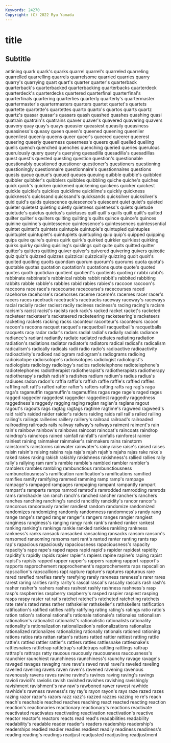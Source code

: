 ```yaml
---
Keywords: 24270
Copyright: (C) 2022 Ryu Yamada
---
```



# title

## Subtitle
antining quark
quark's quarks quarrel quarrel's quarreled quarreling quarrelled quarrelling quarrels quarrelsome
quarried quarries quarry quarry's quarrying quart quart's quarter quarter's quarterback
quarterback's quarterbacked quarterbacking quarterbacks quarterdeck quarterdeck's quarterdecks quartered quarterfinal quarterfinal's
quarterfinals quartering quarterlies quarterly quarterly's quartermaster quartermaster's quartermasters quarters quartet
quartet's quartets quartette quartette's quartettes quarto quarto's quartos quarts quartz
quartz's quasar quasar's quasars quash quashed quashes quashing quasi quatrain
quatrain's quatrains quaver quaver's quavered quavering quavers quavery quay quay's
quays queasier queasiest queasily queasiness queasiness's queasy queen queen's queened
queening queenlier queenliest queenly queens queer queer's queered queerer queerest
queering queerly queerness queerness's queers quell quelled quelling quells quench
quenched quenches quenching queried queries querulous querulously query query's querying
quesadilla quesadilla's quesadillas quest quest's quested questing question question's questionable
questionably questioned questioner questioner's questioners questioning questioningly questionnaire questionnaire's questionnaires
questions quests queue queue's queued queues queuing quibble quibble's quibbled
quibbler quibbler's quibblers quibbles quibbling quiche quiche's quiches quick quick's
quicken quickened quickening quickens quicker quickest quickie quickie's quickies quicklime
quicklime's quickly quickness quickness's quicksand quicksand's quicksands quicksilver quicksilver's quid
quid's quids quiescence quiescence's quiescent quiet quiet's quieted quieter quietest
quieting quietly quietness quietness's quiets quietude quietude's quietus quietus's quietuses
quill quill's quills quilt quilt's quilted quilter quilter's quilters quilting
quilting's quilts quince quince's quinces quinine quinine's quintessence quintessence's quintessences
quintessential quintet quintet's quintets quintuple quintuple's quintupled quintuples quintuplet quintuplet's
quintuplets quintupling quip quip's quipped quipping quips quire quire's quires
quirk quirk's quirked quirkier quirkiest quirking quirks quirky quisling quisling's
quislings quit quite quits quitted quitter quitter's quitters quitting quiver
quiver's quivered quivering quivers quixotic quiz quiz's quizzed quizzes quizzical
quizzically quizzing quoit quoit's quoited quoiting quoits quondam quorum quorum's
quorums quota quota's quotable quotas quotation quotation's quotations quote quote's
quoted quotes quoth quotidian quotient quotient's quotients quoting r rabbi
rabbi's rabbinate rabbinate's rabbinical rabbis rabbit rabbit's rabbited rabbiting rabbits
rabble rabble's rabbles rabid rabies rabies's raccoon raccoon's raccoons race
race's racecourse racecourse's racecourses raced racehorse racehorse's racehorses raceme raceme's
racemes racer racer's racers races racetrack racetrack's racetracks raceway raceway's
raceways racial racially racier raciest racily raciness raciness's racing racing's
racism racism's racist racist's racists rack rack's racked racket racket's
racketed racketeer racketeer's racketeered racketeering racketeering's racketeers racketing rackets racking
racks raconteur raconteur's raconteurs racoon racoon's racoons racquet racquet's racquetball
racquetball's racquetballs racquets racy radar radar's radars radial radial's radially
radials radiance radiance's radiant radiantly radiate radiated radiates radiating radiation
radiation's radiations radiator radiator's radiators radical radical's radicalism radicalism's radically
radicals radii radio radio's radioactive radioactivity radioactivity's radioed radiogram radiogram's
radiograms radioing radioisotope radioisotope's radioisotopes radiologist radiologist's radiologists radiology radiology's
radios radiotelephone radiotelephone's radiotelephones radiotherapist radiotherapist's radiotherapists radiotherapy radiotherapy's radish
radish's radishes radium radium's radius radius's radiuses radon radon's raffia
raffia's raffish raffle raffle's raffled raffles raffling raft raft's rafted
rafter rafter's rafters rafting rafts rag rag's raga raga's ragamuffin
ragamuffin's ragamuffins ragas rage rage's raged rages ragged raggeder raggedest
raggedier raggediest raggedly raggedness raggedness's raggedy ragging raging raglan raglan's
raglans ragout ragout's ragouts rags ragtag ragtags ragtime ragtime's ragweed
ragweed's raid raid's raided raider raider's raiders raiding raids rail
rail's railed railing railing's railings railleries raillery raillery's railroad railroad's
railroaded railroading railroads rails railway railway's railways raiment raiment's rain
rain's rainbow rainbow's rainbows raincoat raincoat's raincoats raindrop raindrop's raindrops
rained rainfall rainfall's rainfalls rainforest rainier rainiest raining rainmaker rainmaker's
rainmakers rains rainstorm rainstorm's rainstorms rainwater rainwater's rainy raise raise's
raised raises raisin raisin's raising raisins raja raja's rajah rajah's
rajahs rajas rake rake's raked rakes raking rakish rakishly rakishness
rakishness's rallied rallies rally rally's rallying ram ram's ramble ramble's
rambled rambler rambler's ramblers rambles rambling rambunctious rambunctiousness rambunctiousness's ramification
ramification's ramifications ramified ramifies ramify ramifying rammed ramming ramp ramp's
rampage rampage's rampaged rampages rampaging rampant rampantly rampart rampart's ramparts
ramps ramrod ramrod's ramrodded ramrodding ramrods rams ramshackle ran ranch
ranch's ranched rancher rancher's ranchers ranches ranching ranching's rancid rancidity
rancidity's rancor rancor's rancorous rancorously randier randiest random randomize randomized
randomizes randomizing randomly randomness randomness's randy rang range range's ranged
ranger ranger's rangers ranges rangier rangiest ranginess ranginess's ranging rangy
rank rank's ranked ranker rankest ranking ranking's rankings rankle rankled
rankles rankling rankness rankness's ranks ransack ransacked ransacking ransacks ransom
ransom's ransomed ransoming ransoms rant rant's ranted ranter ranting rants
rap rap's rapacious rapaciously rapaciousness rapaciousness's rapacity rapacity's rape rape's
raped rapes rapid rapid's rapider rapidest rapidity rapidity's rapidly rapids
rapier rapier's rapiers rapine rapine's raping rapist rapist's rapists rapped
rapper rapper's rappers rapping rapport rapport's rapports rapprochement rapprochement's rapprochements
raps rapscallion rapscallion's rapscallions rapt rapture rapture's raptures rapturous rare
rared rarefied rarefies rarefy rarefying rarely rareness rareness's rarer rares
rarest raring rarities rarity rarity's rascal rascal's rascally rascals rash
rash's rasher rasher's rashers rashes rashest rashly rashness rashness's rasp
rasp's raspberries raspberry raspberry's rasped raspier raspiest rasping rasps raspy
raster rat rat's ratchet ratchet's ratcheted ratcheting ratchets rate rate's
rated rates rather rathskeller rathskeller's rathskellers ratification ratification's ratified ratifies
ratify ratifying rating rating's ratings ratio ratio's ration ration's rational
rational's rationale rationale's rationales rationalism rationalism's rationalist rationalist's rationalistic rationalists
rationality rationality's rationalization rationalization's rationalizations rationalize rationalized rationalizes rationalizing rationally
rationals rationed rationing rations ratios rats rattan rattan's rattans ratted
rattier rattiest ratting rattle rattle's rattled rattler rattler's rattlers rattles
rattlesnake rattlesnake's rattlesnakes rattletrap rattletrap's rattletraps rattling rattlings rattrap rattrap's
rattraps ratty raucous raucously raucousness raucousness's raunchier raunchiest raunchiness raunchiness's
raunchy ravage ravage's ravaged ravages ravaging rave rave's raved ravel
ravel's raveled raveling ravelled ravelling ravels raven raven's ravened ravening
ravenous ravenously ravens raves ravine ravine's ravines raving raving's ravings
ravioli ravioli's raviolis ravish ravished ravishes ravishing ravishingly ravishment ravishment's
raw raw's rawboned rawer rawest rawhide rawhide's rawness rawness's ray
ray's rayon rayon's rays raze razed razes razing razor razor's
razors razz razz's razzed razzes razzing re re's reach reach's
reachable reached reaches reaching react reacted reacting reaction reaction's reactionaries
reactionary reactionary's reactions reactivate reactivated reactivates reactivating reactivation reactivation's reactive
reactor reactor's reactors reacts read read's readabilities readability readability's readable
reader reader's readers readership readership's readerships readied readier readies readiest
readily readiness readiness's reading reading's readings readjust readjusted readjusting readjustment

